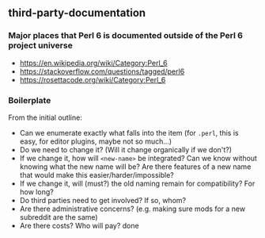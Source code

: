 ## third-party-documentation

### Major places that Perl 6 is documented outside of the Perl 6 project universe

* https://en.wikipedia.org/wiki/Category:Perl_6
* https://stackoverflow.com/questions/tagged/perl6
* https://rosettacode.org/wiki/Category:Perl_6

### Boilerplate

From the initial outline:

* Can we enumerate exactly what falls into the item (for `.perl`, this is easy, for editor plugins, maybe not so much...)
* Do we need to change it? (Will it change organically if we don't?)
* If we change it, how will `<new-name>` be integrated? Can we know without knowing what the new name will be? Are there features of a new name that would make this easier/harder/impossible?
* If we change it, will (must?) the old naming remain for compatibility? For how long?
* Do third parties need to get involved? If so, whom?
* Are there administrative concerns? (e.g. making sure mods for a new subreddit are the same)
* Are there costs? Who will pay?  done
